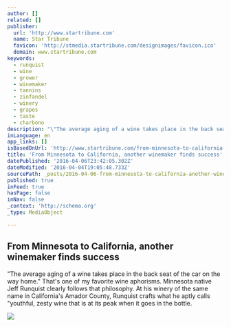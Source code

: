 ```yaml
---
author: []
related: []
publisher:
  url: 'http://www.startribune.com'
  name: Star Tribune
  favicon: 'http://stmedia.startribune.com/designimages/favicon.ico'
  domain: www.startribune.com
keywords:
  - runquist
  - wine
  - grower
  - winemaker
  - tannins
  - zinfandel
  - winery
  - grapes
  - taste
  - charbono
description: "\"The average aging of a wine takes place in the back seat of the car on the way home.\" That's one of my favorite wine aphorisms. Minnesota native Jeff Runquist clearly follows that philosophy. At his winery of the same name in California's Amador County, Runquist crafts what he aptly calls \"youthful, zesty wine that is at its peak when it goes in the bottle."
inLanguage: en
app_links: []
isBasedOnUrl: 'http://www.startribune.com/from-minnesota-to-california-another-winemaker-finds-success/374005751/'
title: 'From Minnesota to California, another winemaker finds success'
datePublished: '2016-04-06T23:42:05.302Z'
dateModified: '2016-04-04T19:05:48.733Z'
sourcePath: _posts/2016-04-06-from-minnesota-to-california-another-winemaker-finds-succes.md
published: true
inFeed: true
hasPage: false
inNav: false
_context: 'http://schema.org'
_type: MediaObject

---
```

<article style=""><h1>From Minnesota to California, another winemaker finds success</h1><p>"The average aging of a wine takes place in the back seat of the car on the way home." That's one of my favorite wine aphorisms. Minnesota native Jeff Runquist clearly follows that philosophy. At his winery of the same name in California's Amador County, Runquist crafts what he aptly calls "youthful, zesty wine that is at its peak when it goes in the bottle.</p><img src="http://stmedia.stimg.co/runquist-1111.jpg?h=630&amp;w=1200&amp;fit=crop&amp;bg=999&amp;crop=top" /></article>